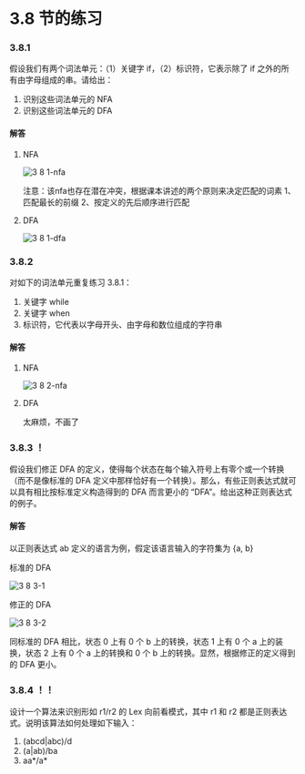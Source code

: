 # 3.8 节的练习

### 3.8.1

假设我们有两个词法单元：（1）关键字 if，（2）标识符，它表示除了 if 之外的所有由字母组成的串。请给出：

1. 识别这些词法单元的 NFA
2. 识别这些词法单元的 DFA

#### 解答

1. NFA

    ![3 8 1-nfa](https://f.cloud.github.com/assets/340282/448499/c5cb2ba0-b248-11e2-94f4-90d117eabdfd.gif)
    
    注意：该nfa也存在潜在冲突，根据课本讲述的两个原则来决定匹配的词素 1、匹配最长的前缀 2、按定义的先后顺序进行匹配

2. DFA

    ![3 8 1-dfa](https://f.cloud.github.com/assets/340282/448502/cb3623ba-b248-11e2-8397-d15e14def501.gif)


### 3.8.2

对如下的词法单元重复练习 3.8.1：

1. 关键字 while
2. 关键字 when
3. 标识符，它代表以字母开头、由字母和数位组成的字符串

#### 解答

1. NFA

    ![3 8 2-nfa](https://f.cloud.github.com/assets/340282/448535/182bd758-b24b-11e2-8375-454b3a9dc812.gif)

2. DFA

    太麻烦，不画了

### 3.8.3 ！

假设我们修正 DFA 的定义，使得每个状态在每个输入符号上有零个或一个转换（而不是像标准的 DFA 定义中那样恰好有一个转换）。那么，有些正则表达式就可以具有相比按标准定义构造得到的 DFA 而言更小的 “DFA”。给出这种正则表达式的例子。

#### 解答

以正则表达式 ab 定义的语言为例，假定该语言输入的字符集为 {a, b}

标准的 DFA

![3 8 3-1](https://f.cloud.github.com/assets/340282/451932/881521e6-b2c3-11e2-935c-0a6c8177ad87.gif)


修正的 DFA

![3 8 3-2](https://f.cloud.github.com/assets/340282/448895/11fa403a-b260-11e2-9f30-f6c2b6c72539.gif)

同标准的 DFA 相比，状态 0 上有 0 个 b 上的转换，状态 1 上有 0 个 a 上的装换，状态 2 上有 0 个 a 上的转换和 0 个 b 上的转换。显然，根据修正的定义得到的 DFA 更小。

### 3.8.4 ！！

设计一个算法来识别形如 r1/r2 的 Lex 向前看模式，其中 r1 和 r2 都是正则表达式。说明该算法如何处理如下输入：

1. (abcd|abc)/d
2. (a|ab)/ba
3. aa\*/a\*



